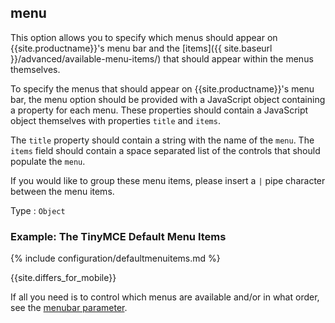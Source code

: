 ## menu

This option allows you to specify which menus should appear on {{site.productname}}'s menu bar and the [items]({{ site.baseurl }}/advanced/available-menu-items/) that should appear within the menus themselves.

To specify the menus that should appear on {{site.productname}}'s menu bar, the menu option should be provided with a JavaScript object containing a property for each menu. These properties should contain a JavaScript object themselves with properties `title` and `items`.

The `title` property should contain a string with the name of the `menu`. The `items` field should contain a space separated list of the controls that should populate the `menu`.

If you would like to group these menu items, please insert a `|` pipe character between the menu items.

Type
: `Object`

### Example: The TinyMCE Default Menu Items

{% include configuration/defaultmenuitems.md %}

{{site.differs_for_mobile}}

If all you need is to control which menus are available and/or in what order, see the [menubar parameter](#menubar).
